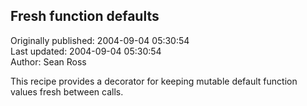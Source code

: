 ## Fresh function defaults  
Originally published: 2004-09-04 05:30:54  
Last updated: 2004-09-04 05:30:54  
Author: Sean Ross  
  
This recipe provides a decorator for keeping mutable default function values fresh between calls.
